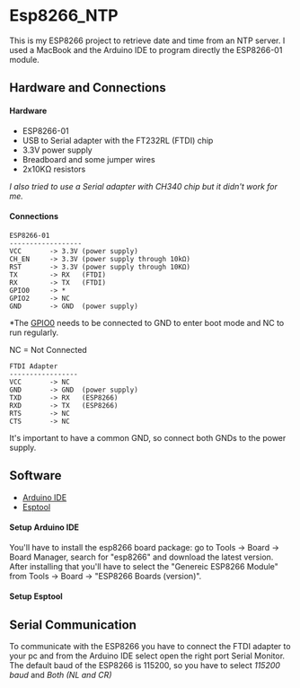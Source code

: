 # Esp8266_NTP

This is my ESP8266 project to retrieve date and time from an NTP server.
I used a MacBook and the Arduino IDE to program directly the ESP8266-01 module.

## Hardware and Connections

#### Hardware

- ESP8266-01
- USB to Serial adapter with the FT232RL (FTDI) chip
- 3.3V power supply
- Breadboard and some jumper wires
- 2x10KΩ resistors

*I also tried to use a Serial adapter with CH340 chip but it didn't work for me.*

#### Connections

```
ESP8266-01
------------------
VCC       -> 3.3V (power supply)
CH_EN     -> 3.3V (power supply through 10kΩ)
RST       -> 3.3V (power supply through 10KΩ)
TX        -> RX   (FTDI)
RX        -> TX   (FTDI)
GPIO0     -> *
GPIO2     -> NC
GND       -> GND  (power supply)
```
*The [GPIO0](https://github.com/espressif/esptool/wiki/ESP8266-Boot-Mode-Selection) needs to be connected to GND to enter boot mode and NC to run regularly.

NC = Not Connected

```
FTDI Adapter
-----------------
VCC       -> NC
GND       -> GND  (power supply)
TXD       -> RX   (ESP8266)
RXD       -> TX   (ESP8266)
RTS       -> NC
CTS       -> NC
```
It's important to have a common GND, so connect both GNDs to the power supply.

## Software

- [Arduino IDE](https://www.arduino.cc/en/software)
- [Esptool](https://github.com/espressif/esptool)

#### Setup Arduino IDE

You'll have to install the esp8266 board package: go to Tools -> Board -> Board Manager, search for "esp8266" and download the latest version.
After installing that you'll have to select the "Genereic ESP8266 Module" from Tools -> Board -> "ESP8266 Boards (version)".

#### Setup Esptool



## Serial Communication

To communicate with the ESP8266 you have to connect the FTDI adapter to your pc and from the Arduino IDE select open the right port Serial Monitor. The default baud of the ESP8266 is 115200, so you have to select *115200 baud* and *Both (NL and CR)*

